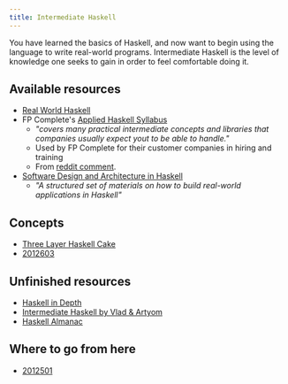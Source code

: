 ```yaml
---
title: Intermediate Haskell
---
```


You have learned the basics of Haskell, and now want to begin using the language to write real-world programs. Intermediate Haskell is the level of knowledge one seeks to gain in order to feel comfortable doing it.

## Available resources 

* [Real World Haskell](http://book.realworldhaskell.org/)
* FP Complete's [Applied Haskell Syllabus](https://tech.fpcomplete.com/haskell/syllabus)
  * *"covers many practical intermediate concepts and libraries that companies usually expect yout to be able to handle."* 
  * Used by FP Complete for their customer companies in hiring and training
  * From [reddit comment](https://old.reddit.com/r/haskell/comments/fyyia7/which_major_code_bases_should_i_study_to_better/fn2zlzu/).
* [Software Design and Architecture in Haskell](https://github.com/graninas/software-design-in-haskell)
  * *"A structured set of materials on how to build real-world applications in Haskell"*

## Concepts

* [Three Layer Haskell Cake](https://www.parsonsmatt.org/2018/03/22/three_layer_haskell_cake.html)
* [2012603](z://effect-systems)

## Unfinished resources 

* [Haskell in Depth](https://www.manning.com/books/haskell-in-depth)
* [Intermediate Haskell by Vlad & Artyom](https://intermediatehaskell.com/)
* [Haskell Almanac](https://lorepub.com/product/cookbook)

## Where to go from here 

* [2012501](z://ghc-user-guide)
